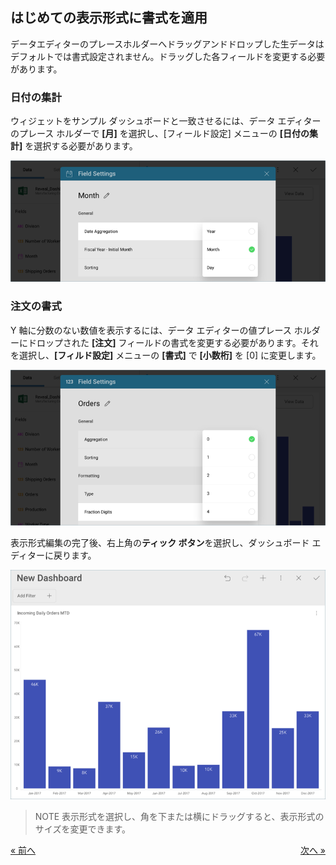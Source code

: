 ## はじめての表示形式に書式を適用 

データエディターのプレースホルダーへドラッグアンドドロップした生データはデフォルトでは書式設定されません。ドラッグした各フィールドを変更する必要があります。

### 日付の集計

ウィジェットをサンプル ダッシュボードと一致させるには、データ エディターのプレース ホルダーで **[月]** を選択し、[フィールド設定] メニューの **[日付の集計]** を選択する必要があります。

![ManufacturingDateAggregationChange\_All](images/ManufacturingDateAggregationChange_All.png)

### 注文の書式

Y 軸に分数のない数値を表示するには、データ エディターの値プレース ホルダーにドロップされた **[注文]** フィールドの書式を変更する必要があります。それを選択し、**[フィルド設定]** メニューの **[書式]** で **[小数桁]** を [0] に変更します。

![ManufacturingFormattingOrders\_All](images/ManufacturingFormattingOrders_All.png)

表示形式編集の完了後、右上角の**ティック ボタン**を選択し、ダッシュボード エディターに戻ります。

![ManufacturingWidgetInDashboardEditor\_All](images/ManufacturingWidgetInDashboardEditor_All.png)

>NOTE
>表示形式を選択し、角を下または横にドラッグすると、表示形式のサイズを変更できます。

<style>
.previous {
    text-align: left
}

.next {
    float: right
}

</style>

<a href="manufacturing-selecting-data-visualization.md" class="previous">&laquo; 前へ</a>
<a href="manufacturing-applying-theme.md" class="next">次へ &raquo;</a>